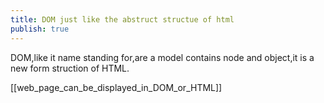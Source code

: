 ```yaml
---
title: DOM just like the abstruct structue of html
publish: true
---
```


DOM,like it name standing for,are a model contains node and object,it is a new form struction of HTML.

[[web_page_can_be_displayed_in_DOM_or_HTML]]


